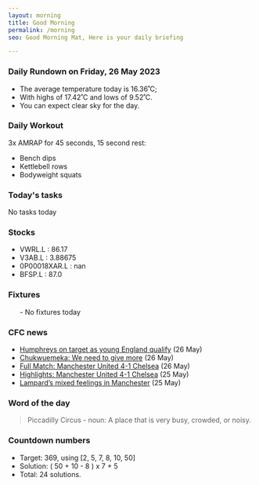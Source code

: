 ```yaml
---
layout: morning
title: Good Morning
permalink: /morning
seo: Good Morning Mat, Here is your daily briefing

---
```


<!-- weather_marker starts -->
### Daily Rundown on Friday, 26 May 2023

- The average temperature today is 16.36˚C;
- With highs of 17.42˚C and lows of 9.52˚C.
- You can expect clear sky for the day.

<!-- weather_marker ends -->

### Daily Workout
<!-- workout_marker starts -->
3x AMRAP for 45 seconds, 15 second rest:

- Bench dips
- Kettlebell rows
- Bodyweight squats

<!-- workout_marker ends -->

### Today's tasks
<!-- task_marker starts -->
No tasks today
<!-- task_marker ends -->

### Stocks

<!-- stocks_marker starts -->

- VWRL.L : 86.17
- V3AB.L : 3.88675
- 0P00018XAR.L : nan
- BFSP.L : 87.0

<!-- stocks_marker ends -->

### Fixtures

<!-- sports_marker starts -->

<ul>
- No fixtures today</ul>

<!-- sports_marker ends -->

### CFC news

<!-- cfc_marker starts -->
- [Humphreys on target as young England qualify](https://chelseafc.com/en/news/article/humphreys-on-target-as-young-england-qualify) (26 May)
- [Chukwuemeka: We need to give more](https://chelseafc.com/en/news/article/chukwuemeka-we-need-to-give-more) (26 May)
- [Full Match: Manchester United 4-1 Chelsea](https://chelseafc.com/en/video/full-match-manchester-united-4-1-chelsea) (26 May)
- [Highlights: Manchester United 4-1 Chelsea](https://chelseafc.com/en/video/highlights-manchester-united-4-1-chelsea) (25 May)
- [Lampard’s mixed feelings in Manchester](https://chelseafc.com/en/news/article/lampards-mixed-feelings-in-manchester) (25 May)

<!-- cfc_marker ends -->

### Word of the day
<!-- word_marker starts -->

 > Piccadilly Circus - noun: A place that is very busy, crowded, or noisy.

<!-- word_marker ends -->

### Countdown numbers
<!-- game_marker starts -->

- Target: 369, using [2, 5, 7, 8, 10, 50]
- Solution: ( 50 + 10 - 8 ) x 7 + 5
- Total: 24 solutions.

<!-- game_marker ends -->
